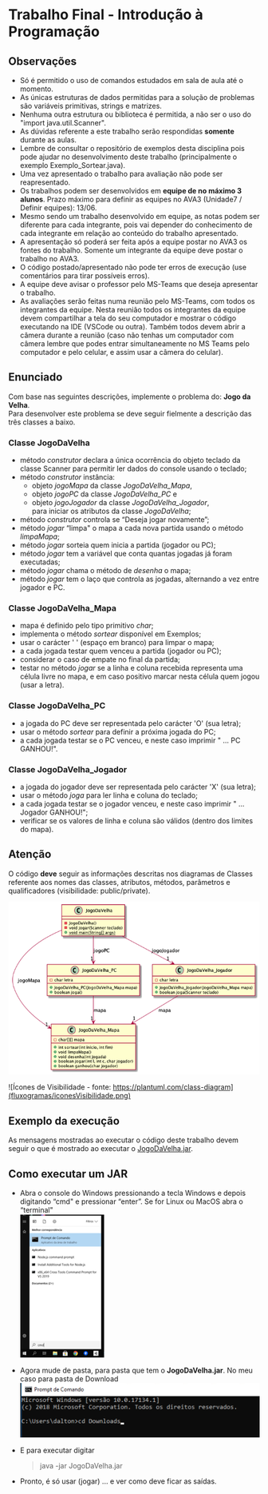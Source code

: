 # Trabalho Final - Introdução à Programação

## Observações

- Só é permitido o uso de comandos estudados em sala de aula até o momento.
- As únicas estruturas de dados permitidas para a solução de problemas são variáveis primitivas, strings e matrizes.
- Nenhuma outra estrutura ou biblioteca é permitida, a não ser o uso do "import java.util.Scanner".
- As dúvidas referente a este trabalho serão respondidas **somente** durante as aulas.
- Lembre de consultar o repositório de exemplos desta disciplina pois pode ajudar no desenvolvimento deste trabalho (principalmente o exemplo Exemplo_Sortear.java).
- Uma vez apresentado o trabalho para avaliação não pode ser reapresentado.
- Os trabalhos podem ser desenvolvidos em **equipe de no máximo 3 alunos**. Prazo máximo para definir as equipes no AVA3 (Unidade7 / Definir equipes): 13/06.
- Mesmo sendo um trabalho desenvolvido em equipe, as notas podem ser diferente para cada integrante, pois vai depender do conhecimento de cada integrante em relação ao conteúdo do trabalho apresentado.
- A apresentação só poderá ser feita após a equipe postar no AVA3 os fontes do trabalho. Somente um integrante da equipe deve postar o trabalho no AVA3.
- O código postado/apresentado não pode ter erros de execução (use comentários para tirar possíveis erros).
- A equipe deve avisar o professor pelo MS-Teams que deseja apresentar o trabalho.
- As avaliações serão feitas numa reunião pelo MS-Teams, com todos os integrantes da equipe. Nesta reunião todos os integrantes da equipe devem compartilhar a tela do seu computador e mostrar o código executando na IDE (VSCode ou outra). Também todos devem abrir a câmera durante a reunião (caso não tenhas um computador com câmera lembre que podes entrar simultaneamente no MS Teams pelo computador e pelo celular, e assim usar a câmera do celular).

## Enunciado

Com base nas seguintes descrições, implemente o problema do: **Jogo da Velha**.  
Para desenvolver este problema se deve seguir fielmente a descrição das três classes a baixo.

### Classe JogoDaVelha

- método *construtor* declara a única ocorrência do objeto teclado da classe Scanner para permitir ler dados do console usando o teclado;
- método *construtor* instância:
  - objeto *jogoMapa* da classe *JogoDaVelha_Mapa*,
  - objeto *jogoPC* da classe *JogoDaVelha_PC* e
  - objeto *jogoJogador* da classe *JogoDaVelha_Jogador*,  
  para iniciar os atributos da classe *JogoDaVelha*;
- método *construtor* controla se “Deseja jogar novamente”;
- método *jogar* “limpa" o mapa a cada nova partida usando o método *limpaMapa*;
- método *jogar* sorteia quem inicia a partida (jogador ou PC);
- método *jogar* tem a variável que conta quantas jogadas já foram executadas;
- método *jogar* chama o método de *desenha* o mapa;
- método *jogar* tem o laço que controla as jogadas, alternando a vez entre jogador e PC.

### Classe JogoDaVelha_Mapa

- mapa é definido pelo tipo primitivo *char*;
- implementa o método *sortear* disponível em Exemplos;
- usar o carácter ' ' (espaço em branco) para limpar o mapa;
- a cada jogada testar quem venceu a partida (jogador ou PC);
- considerar o caso de empate no final da partida;
- testar no método *jogar* se a linha e coluna recebida representa uma célula livre no mapa, e em caso positivo marcar nesta célula quem jogou (usar a letra).

### Classe JogoDaVelha_PC

- a jogada do PC deve ser representada pelo carácter 'O' (sua letra);
- usar o método *sortear* para definir a próxima jogada do PC;
- a cada jogada testar se o PC venceu, e neste caso imprimir " ... PC GANHOU!".

### Classe JogoDaVelha_Jogador

- a jogada do jogador deve ser representada pelo carácter 'X' (sua letra);
- usar o método *joga* para ler linha e coluna do teclado;
- a cada jogada testar se o jogador venceu, e neste caso imprimir " ... Jogador GANHOU!";
- verificar se os valores de linha e coluna são válidos (dentro dos limites do mapa).

## Atenção

O código **deve** seguir as informações descritas nos diagramas de Classes referente aos nomes das classes, atributos, métodos, parâmetros e qualificadores (visibilidade: public/private).

![Diagrama de Classes](fluxogramas/JogoDaVelha.png)

![Ícones de Visibilidade - fonte: https://plantuml.com/class-diagram](fluxogramas/iconesVisibilidade.png)

## Exemplo da execução

As mensagens mostradas ao executar o código deste trabalho devem seguir o que é mostrado ao executar o [JogoDaVelha.jar](JogoDaVelha.jar).

## Como executar um JAR

- Abra o console do Windows pressionando a tecla Windows e depois digitando “cmd" e pressionar “enter”. Se for Linux ou MacOS abra o “terminal"  
![cmd Windows](cmdWindows.png)
- Agora mude de pasta, para pasta que tem o **JogoDaVelha.jar**. No meu caso para pasta de Download  
![pasta download](pastaDownload.png)
- E para executar digitar

  > java -jar JogoDaVelha.jar

- Pronto, é só usar (jogar) ... e ver como deve ficar as saídas.
  